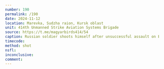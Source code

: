 ```yaml
---
number: 190
permalink: /190
date: 2024-11-12
location: Marevka, Sudzha raion, Kursk oblast
unit: 414th Unmanned Strike Aviation Systems Brigade
source: https://t.me/magyarbirds414/54
caption: Russian soldier shoots himself after unsuccessful assault on BTR that was hit by FPV drone
timecode: 
method: shot
nsfl: 
inconclusive: 
comment: 
---
```

<script async src="https://telegram.org/js/telegram-widget.js?22" data-telegram-post="magyarbirds414/54" data-width="100%" data-userpic="false"></script>